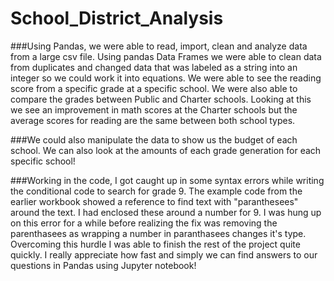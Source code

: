 # School_District_Analysis

###Using Pandas, we were able to read, import, clean and analyze data from a large csv file. Using pandas Data Frames we were able to clean data from duplicates and changed data that was labeled as a string into an integer so we could work it into equations. We were able to see the reading score from a specific grade at a specific school. We were also able to compare the grades between Public and Charter schools. Looking at this we see an improvement in math scores at the Charter schools but the average scores for reading are the same between both school types. 

###We could also manipulate the data to show us the budget of each school. We can also look at the amounts of each grade generation for each specific school!

###Working in the code, I got caught up in some syntax errors while writing the conditional code to search for grade 9. The example code from the earlier workbook showed a reference to find text with "paranthesees" around the text. I had enclosed these around a number for 9. I was hung up on this error for a while before realizing the fix was removing the parenthasees as wrapping a number in paranthasees changes it's type. Overcoming this hurdle I was able to finish the rest of the project quite quickly. I really appreciate how fast and simply we can find answers to our questions in Pandas using Jupyter notebook!
